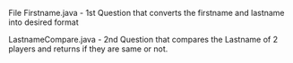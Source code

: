 File Firstname.java - 1st Question that converts the firstname and lastname into desired format 

LastnameCompare.java - 2nd Question that compares the Lastname of 2 players and returns if they are same or not.
